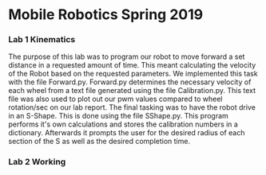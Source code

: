 # Mobile Robotics Spring 2019

### Lab 1 Kinematics

The purpose of this lab was to program our robot to move forward a set distance in a requested amount of time.
This meant calculating the velocity of the Robot based on the requested parameters. We implemented this task with
the file Forward.py. Forward.py determines the necessary velocity of each wheel from a text file generated using 
the file Calibration.py. This text file was also used to plot out our pwm values compared to wheel rotation/sec on
our lab report. The final tasking was to have the robot drive in an S-Shape. This is done using the file SShape.py.
This program performs it's own calculations and stores the calibration numbers in a dictionary. Afterwards it 
prompts the user for the desired radius of each section of the S as well as the desired completion time.

### Lab 2 Working
